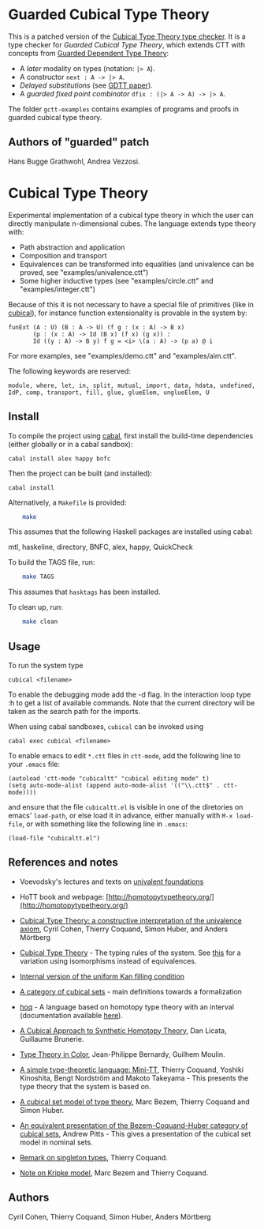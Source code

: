 

Guarded Cubical Type Theory
===========================

This is a patched version of the
[Cubical Type Theory type checker](https://github.com/mortberg/cubicaltt). It
is a type checker for *Guarded Cubical Type Theory*, which extends CTT
with concepts from
[Guarded Dependent Type Theory](http://users-cs.au.dk/hbugge/pdfs/gdtt-fossacs.pdf):

* A *later* modality on types (notation: `|> A`).
* A constructor `next : A -> |> A`.
* *Delayed substitutions* (see [GDTT paper](http://users-cs.au.dk/hbugge/pdfs/gdtt-fossacs.pdf)).
* A *guarded fixed point combinator* `dfix : (|> A -> A) -> |> A`.

The folder `gctt-examples` contains examples of programs and proofs in guarded cubical type theory.

Authors of "guarded" patch
--------------------------

Hans Bugge Grathwohl, Andrea Vezzosi.


Cubical Type Theory
===================

Experimental implementation of a cubical type theory in which the user
can directly manipulate n-dimensional cubes. The language extends type
theory with:

* Path abstraction and application
* Composition and transport
* Equivalences can be transformed into equalities (and univalence can
  be proved, see "examples/univalence.ctt")
* Some higher inductive types (see "examples/circle.ctt" and
  "examples/integer.ctt")

Because of this it is not necessary to have a special file of
primitives (like in [cubical](https://github.com/simhu/cubical)), for
instance function extensionality is provable in the system by:

```
funExt (A : U) (B : A -> U) (f g : (x : A) -> B x)
       (p : (x : A) -> Id (B x) (f x) (g x)) :
       Id ((y : A) -> B y) f g = <i> \(a : A) -> (p a) @ i
```

For more examples, see "examples/demo.ctt" and "examples/aim.ctt".

The following keywords are reserved:

```
module, where, let, in, split, mutual, import, data, hdata, undefined,
IdP, comp, transport, fill, glue, glueElem, unglueElem, U
```

Install
-------

To compile the project using [cabal](https://www.haskell.org/cabal/),
first install the build-time dependencies (either globally or in a
cabal sandbox):

  `cabal install alex happy bnfc`

Then the project can be built (and installed):

  `cabal install`

Alternatively, a `Makefile` is provided:

```sh
    make
```


This assumes that the following Haskell packages are installed using cabal:

  mtl, haskeline, directory, BNFC, alex, happy, QuickCheck

To build the TAGS file, run:

```sh
    make TAGS
```

This assumes that ```hasktags``` has been installed.

To clean up, run:

```sh
    make clean
```

Usage
-----

To run the system type

  `cubical <filename>`

To enable the debugging mode add the -d flag. In the interaction loop
type :h to get a list of available commands. Note that the current
directory will be taken as the search path for the imports.


When using cabal sandboxes, `cubical` can be invoked using

  `cabal exec cubical <filename>`


To enable emacs to edit ```*.ctt``` files in ```ctt-mode```, add the following
line to your ```.emacs``` file:
```
(autoload 'ctt-mode "cubicaltt" "cubical editing mode" t)
(setq auto-mode-alist (append auto-mode-alist '(("\\.ctt$" . ctt-mode))))
```
and ensure that the file ```cubicaltt.el``` is visible in one of the diretories
on emacs' ```load-path```, or else load it in advance, either manually with
```M-x load-file```, or with something like the following line in ```.emacs```:
```
(load-file "cubicaltt.el")
```

References and notes
--------------------

 * Voevodsky's lectures and texts on [univalent
   foundations](http://www.math.ias.edu/vladimir/home)

 * HoTT book and webpage:
   [http://homotopytypetheory.org/](http://homotopytypetheory.org/)

 * [Cubical Type Theory: a constructive interpretation of the
   univalence
   axiom](http://www.math.ias.edu/~amortberg/papers/cubicaltt.pdf),
   Cyril Cohen, Thierry Coquand, Simon Huber, and Anders Mörtberg

 * [Cubical Type
   Theory](http://www.cse.chalmers.se/~coquand/face.pdf) - The
   typing rules of the system. See [this](http://www.cse.chalmers.se/~coquand/face.pdf)
   for a variation using isomorphisms instead of equivalences.

 * [Internal version of the uniform Kan filling
   condition](http://www.cse.chalmers.se/~coquand/shape.pdf)

 * [A category of cubical
   sets](http://www.cse.chalmers.se/~coquand/vv.pdf) - main
   definitions towards a formalization

 * [hoq](https://github.com/valis/hoq/) - A language based on homotopy
   type theory with an interval (documentation available
   [here](https://docs.google.com/viewer?a=v&pid=forums&srcid=MTgzMDE5NzAyNTk5NDUxMjg3MDABMDQ5MTM3MjY5Nzc5MzY3ODYzNjABT3A0QWRIempiZTBKATAuMQEBdjI)).

 * [A Cubical Approach to Synthetic Homotopy
   Theory](http://dlicata.web.wesleyan.edu/pubs/lb15cubicalsynth/lb15cubicalsynth.pdf),
   Dan Licata, Guillaume Brunerie.

 * [Type Theory in
   Color](http://www.cse.chalmers.se/~bernardy/CCCC.pdf),
   Jean-Philippe Bernardy, Guilhem Moulin.

 * [A simple type-theoretic language:
   Mini-TT](http://www.cse.chalmers.se/~bengt/papers/GKminiTT.pdf),
   Thierry Coquand, Yoshiki Kinoshita, Bengt Nordström and Makoto
   Takeyama - This presents the type theory that the system is based
   on.

 * [A cubical set model of type
   theory](http://www.cse.chalmers.se/~coquand/model1.pdf), Marc
   Bezem, Thierry Coquand and Simon Huber.

 * [An equivalent presentation of the Bezem-Coquand-Huber category of
   cubical sets](http://arxiv.org/abs/1401.7807), Andrew Pitts - This
   gives a presentation of the cubical set model in nominal sets.

 * [Remark on singleton
   types](http://www.cse.chalmers.se/~coquand/singl.pdf), Thierry
   Coquand.

 * [Note on Kripke
   model](http://www.cse.chalmers.se/~coquand/countermodel.pdf), Marc
   Bezem and Thierry Coquand.


Authors
-------

Cyril Cohen, Thierry Coquand, Simon Huber, Anders Mörtberg

